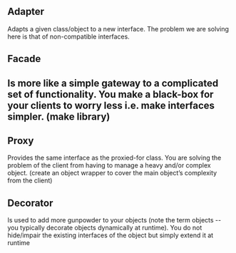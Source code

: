 Adapter
-------
Adapts a given class/object to a new interface. The problem we are solving here is that of non-compatible interfaces.

Facade
-------
Is more like a simple gateway to a complicated set of functionality. You make a black-box for your clients to worry less i.e. make interfaces simpler. 
(make library)
-------

Proxy
-------
Provides the same interface as the proxied-for class. You are solving the problem of the client from having to manage a heavy and/or complex object. (create an object wrapper to cover the main object’s complexity from the client)

Decorator
-------
Is used to add more gunpowder to your objects (note the term objects -- you typically decorate objects dynamically at runtime). You do not hide/impair the existing interfaces of the object but simply extend it at runtime
